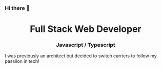 ### Hi there 👋

<h1 id="header" align="center">Full Stack Web Developer </h1>
<h3 id="header" align="center"> Javascript / Typescript </h3>
I was previously an architect but decided to switch carriers to follow my passiion in tech!

<!--
**luisw90/luisw90** is a ✨ _special_ ✨ repository because its `README.md` (this file) appears on your GitHub profile.

Here are some ideas to get you started:

- 🔭 I’m currently working on ...
- 🌱 I’m currently learning ...
- 👯 I’m looking to collaborate on ...
- 🤔 I’m looking for help with ...
- 💬 Ask me about ...
- 📫 How to reach me: ...
- 😄 Pronouns: ...
- ⚡ Fun fact: ...
-->
